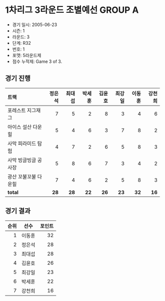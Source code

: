# 1차리그 3라운드 조별예선 GROUP A

- 경기 일시: 2005-06-23
- 시즌: 1
- 라운드: 3
- 단계: R32
- 번호: 1
- 포맷: 5라운드제
- 점수 누적제: Game 3 of 3.





## 경기 진행

| 트랙 | 정은석 | 최대섭 | 박세훈 | 김윤호 | 최강일 | 이동훈 | 강천희 |
|:---|---:|---:|---:|---:|---:|---:|---:|
| 포레스트 지그재그 | 7 | 5 | 2 | 8 | 3 | 4 | 6 |
| 아이스 설산 다운힐 | 5 | 4 | 6 | 3 | 7 | 8 | 2 |
| 사막 피라미드 탐험 | 4 | 7 | 2 | 6 | 5 | 8 | 3 |
| 사막 빙글빙글 공사장 | 5 | 8 | 6 | 7 | 3 | 4 | 2 |
| 광산 꼬불꼬불 다운힐 | 7 | 4 | 6 | 2 | 5 | 8 | 3 |
| __total__ | __28__ | __28__ | __22__ | __26__ | __23__ | __32__ | __16__ |




## 경기 결과

| 순위 | 선수 | 포인트 |
|---:|:---:|---:|
| 1 | 이동훈 | 32 |
| 2 | 정은석 | 28 |
| 3 | 최대섭 | 28 |
| 4 | 김윤호 | 26 |
| 5 | 최강일 | 23 |
| 6 | 박세훈 | 22 |
| 7 | 강천희 | 16 |

